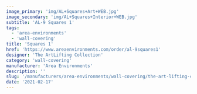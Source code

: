 ```yaml
---
image_primary: 'img/AL+Squares+Art+WEB.jpg'
image_secondary: 'img/AL+Squares+Interior+WEB.jpg'
subtitle: 'AL-9 Squares 1'
tags:
  - 'area-environments'
  - 'wall-covering'
title: 'Squares 1'
href: 'https://www.areaenvironments.com/order/al-9squares1'
designer: 'The ArtLifting Collection'
category: 'wall-covering'
manufacturer: 'Area Environments'
description: ''
slug: '/manufacturers/area-environments/wall-covering/the-art-lifting-collection-squares-1'
date: '2021-02-17'
---
```

